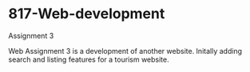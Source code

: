 # 817-Web-development
Assignment 3

Web Assignment 3 is a development of another website. Initally adding search and listing features for a tourism website.
